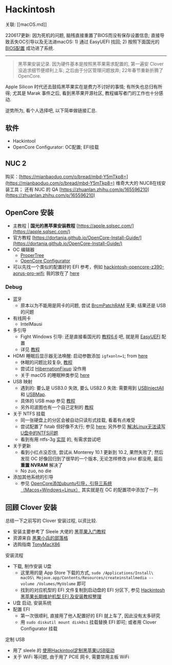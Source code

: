 # Hackintosh

关联: [[macOS.md]]

220617更新: 因为死机的问题, 脑残直接重置了BIOS而没有保存设置信息; 直接导致丢失OC引导以及无法进macOS: 1) 通过 EasyUEFI 找回; 2) 按照下面国光的 [BIOS配置](https://apple.sqlsec.com/3-%E5%87%86%E5%A4%87%E5%B7%A5%E4%BD%9C/3-1.html) 成功进了系统.

---

> 黑苹果安装记录. 因为硬件基本是按照黑苹果需求配置的, 第一遍安 Clover 没追求细节便顺利上车; 之后由于分区管理问题放弃; 22年春节重新折腾了 OpenCore.

Apple Silicon 时代还去鼓捣黑苹果实在是费力不讨好的事情; 有所失也总归有所得; 尤其是 Marak 事件之后, 看到黑苹果开源社区, 教程编写者门的工作也十分感动.

逆势所为, 看个人选择吧, 以下简单做链接汇总.

## 软件

- Hackintool
- OpenCore Configurator: OC配置; EFI挂载

## NUC 2

购买：[https://mianbaoduo.com/o/bread/mbd-Y5mTkp8=](https://mianbaoduo.com/o/bread/mbd-Y5mTkp8=) 维奇大大的 NUC8在线安装工具； 还有 NUC 的 QA [https://zhuanlan.zhihu.com/p/165596210](https://zhuanlan.zhihu.com/p/165596210)

## OpenCore 安装

- 主教程 | **国光的黑苹果安装教程** [https://apple.sqlsec.com/](https://apple.sqlsec.com/)
- 官方教程 [https://dortania.github.io/OpenCore-Install-Guide/](https://dortania.github.io/OpenCore-Install-Guide/)
- OC 编辑器
    - [ProperTree](https://github.com/corpnewt/ProperTree)
    - [OpenCore Configurator](https://mackie100projects.altervista.org/download-opencore-configurator/)
- 可以先找一个类似的配置好的 EFI 参考，例如 [hackintosh-opencore-z390-aorus-pro-wifi](https://github.com/timche/hackintosh-opencore-z390-aorus-pro-wifi); 我的放在了 [here](https://github.com/Lightblues/EFI-Aorus-Z390)

### Debug

- 蓝牙
    - 原本以为不能用是网卡的问题, 尝试 [BrcmPatchRAM](https://github.com/acidanthera/BrcmPatchRAM) 无果; 结果还是 USB 的问题
- 有线网卡
    - IntelMausi
- 多引导
    - Fight Windows 引导: 还是直接看国光的 [教程6.6](https://apple.sqlsec.com/5-%E5%AE%9E%E6%88%98%E6%BC%94%E7%A4%BA/5-6.html) 吧, 就是用 [EasyUEFI](https://sqlsec.lanzouw.com/iDaQ1ubeg6h) 配置
    - 详见 [教程](https://dortania.github.io/OpenCore-Multiboot/empty/diffdisk.html)
- HDMI 睡眠后显示器无法唤醒: 启动参数添加 `igfxonln=1`; from [here](https://macoshome.com/hackintosh/hcourse/5449.html)
    - 休眠的问题比较复杂, [教程](https://dortania.github.io/OpenCore-Post-Install/universal/sleep.html)
    - 尝试过 [HibernationFixup](https://github.com/acidanthera/HibernationFixup) 没作用
    - 关于 macOS 的睡眠种类参见 [here](https://heipg.cn/tutorial/enable-sleep-mode-for-hackintosh.html#%E9%80%89%E6%8B%A9%E4%BC%91%E7%9C%A0%E6%A8%A1%E5%BC%8F)
- USB 映射
    - 遇到的: 要么是 USB3.0 失效, 要么 USB2.0 失效: 需要用到 [USBInjectAll](https://github.com/Sniki/OS-X-USB-Inject-All/releases) 和 [USBMap](https://github.com/corpnewt/USBMap).
    - 具体的 USB map 参见 [教程](https://dortania.github.io/OpenCore-Post-Install/usb/intel-mapping/intel.html)
    - 另外司波图也有一个自己定制的 [教程](https://www.bilibili.com/video/BV1Aa4y1j7CL)
- 关于 NTFS 挂载
    - 同一张硬盘上的分区会被自动只读形式挂载, 看着有点难受
    - 尝试配置了 fstab 但好像不太行; 参见 [here](https://gist.github.com/CharlesThierry/7305166b208d6f6cdd37962761d5ac23); 另外参见 [解决Linux无法读写U盘中的NTFS问题](https://juejin.cn/post/6897075697849171975)
    - 看到有用 ntfs-3g [实现](https://www.bilibili.com/read/cv13273551) 的, 有需求尝试吧
- 关于更新
    - 看到小红点没忍住, 尝试从 Monterey 10.1 更新到 10.2, 果然失败了; 然后发现 OC 好像回归到了很早的一个版本, 无论怎样修改 plist 都没用, 最后 **重置 NVRAM** 解决了
    - No zuo, no die
- 添加其他系统的引导
    - 参见 [OpenCore添加ubuntu引导，引导三系统（Macos+Windows+Linux）](https://blog.csdn.net/qlpdong/article/details/118572750) 其实就是在 OC 的配置项中添加了一列

## 回顾 Clover 安装

总结一下之前写的 Clover 安装过程, 以资比较.

- 安装主要参考了 Sleele 大佬的 [黑苹果入门教程](https://sleele.com/2019/07/14/gettingstartedtutorial/)
- 资源来自 [黑果小兵的部落格](https://blog.daliansky.net/)
- 选购指南 [TonyMacX86](https://www.tonymacx86.com/)

安装流程

- 下载, 制作安装 U盘
    - 这里用的是 App Store 下载的方式, `sudo /Applications/Install\ macOS\ Mojave.app/Contents/Resources/createinstallmedia --volume /Volumes/MyVolume` 即可
    - 找到的对应机型的 EFI 文件复制到启动盘的 EFI 分区下, 参见 [Hackintosh 黑苹果长期维护机型 EFI 及安装教程整理](https://github.com/daliansky/Hackintosh)
- U盘 启动, 安装系统
- 配置 EFI
    - 第一次很顺利, 直接用了他人配置好的 EFI 就上车了, 因此没有太多研究
    - 用 `sudo diskutil mount disk0s1` 挂载替换 EFI 即可; 或者用 Clover Configurator 挂载

定制 USB

- 用了 sleele 的 [使用Hackintool定制黑苹果USB驱动](https://sleele.com/2019/06/07/%E4%BD%BF%E7%94%A8hackintool%E5%AE%9A%E5%88%B6%E9%BB%91%E8%8B%B9%E6%9E%9Cusb%E9%A9%B1%E5%8A%A8/)
- 关于 WiFi 等问题, 由于用了 PCIE 网卡, 需要禁用主板 WiFi
